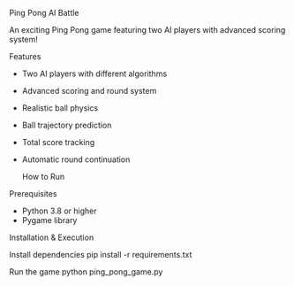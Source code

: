    Ping Pong AI Battle

An exciting Ping Pong game featuring two AI players with advanced scoring system!

   Features

-  Two AI players with different algorithms
-  Advanced scoring and round system
-  Realistic ball physics
-  Ball trajectory prediction
-  Total score tracking
-  Automatic round continuation

   How to Run

 Prerequisites
- Python 3.8 or higher
- Pygame library

 Installation & Execution
 
 

 Install dependencies
pip install -r requirements.txt

 Run the game
python ping_pong_game.py